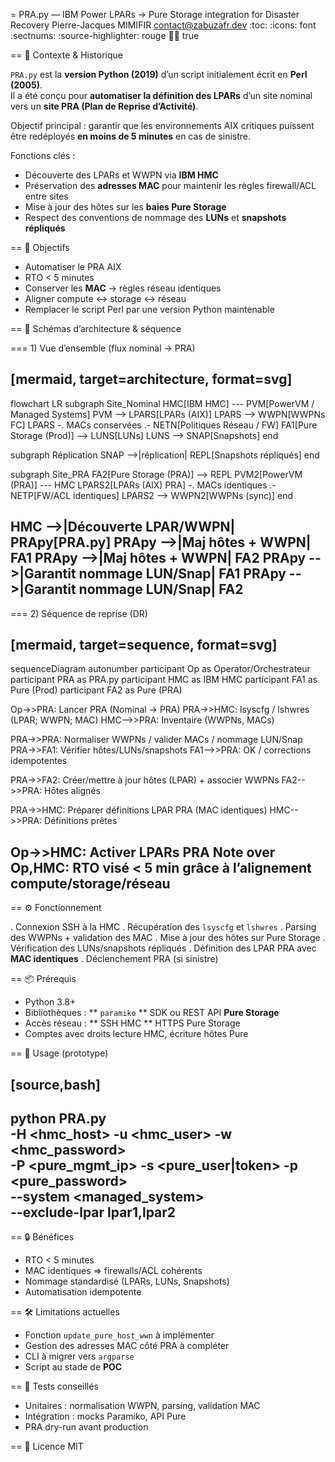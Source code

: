 = PRA.py — IBM Power LPARs → Pure Storage integration for Disaster Recovery
Pierre-Jacques MIMIFIR <contact@zabuzafr.dev>
:toc:
:icons: font
:sectnums:
:source-highlighter: rouge
:mermaid: true

== 🧭 Contexte & Historique

`PRA.py` est la **version Python (2019)** d’un script initialement écrit en **Perl (2005)**.  
Il a été conçu pour **automatiser la définition des LPARs** d’un site nominal vers un **site PRA (Plan de Reprise d’Activité)**.

Objectif principal : garantir que les environnements AIX critiques puissent être redéployés **en moins de 5 minutes** en cas de sinistre.

Fonctions clés :
- Découverte des LPARs et WWPN via **IBM HMC**
- Préservation des **adresses MAC** pour maintenir les règles firewall/ACL entre sites
- Mise à jour des hôtes sur les **baies Pure Storage**
- Respect des conventions de nommage des **LUNs** et **snapshots répliqués**

== 🎯 Objectifs

* Automatiser le PRA AIX
* RTO < 5 minutes
* Conserver les **MAC** → règles réseau identiques
* Aligner compute ↔ storage ↔ réseau
* Remplacer le script Perl par une version Python maintenable

== 🧩 Schémas d’architecture & séquence

=== 1) Vue d’ensemble (flux nominal → PRA)

[mermaid, target=architecture, format=svg]
----
flowchart LR
  subgraph Site_Nominal
    HMC[IBM HMC] --- PVM[PowerVM / Managed Systems]
    PVM --> LPARS[LPARs (AIX)]
    LPARS --> WWPN[WWPNs FC]
    LPARS -. MACs conservées .- NETN[Politiques Réseau / FW]
    FA1[Pure Storage (Prod)] --> LUNS[LUNs]
    LUNS --> SNAP[Snapshots]
  end

  subgraph Réplication
    SNAP -->|réplication| REPL[Snapshots répliqués]
  end

  subgraph Site_PRA
    FA2[Pure Storage (PRA)] --> REPL
    PVM2[PowerVM (PRA)] --- HMC
    LPARS2[LPARs (AIX) PRA] -. MACs identiques .- NETP[FW/ACL identiques]
    LPARS2 --> WWPN2[WWPNs (sync)]
  end

  HMC -->|Découverte LPAR/WWPN| PRApy[PRA.py]
  PRApy -->|Maj hôtes + WWPN| FA1
  PRApy -->|Maj hôtes + WWPN| FA2
  PRApy -->|Garantit nommage LUN/Snap| FA1
  PRApy -->|Garantit nommage LUN/Snap| FA2
----

=== 2) Séquence de reprise (DR)

[mermaid, target=sequence, format=svg]
----
sequenceDiagram
  autonumber
  participant Op as Operator/Orchestrateur
  participant PRA as PRA.py
  participant HMC as IBM HMC
  participant FA1 as Pure (Prod)
  participant FA2 as Pure (PRA)

  Op->>PRA: Lancer PRA (Nominal → PRA)
  PRA->>HMC: lsyscfg / lshwres (LPAR; WWPN; MAC)
  HMC-->>PRA: Inventaire (WWPNs, MACs)

  PRA->>PRA: Normaliser WWPNs / valider MACs / nommage LUN/Snap
  PRA->>FA1: Vérifier hôtes/LUNs/snapshots
  FA1-->>PRA: OK / corrections idempotentes

  PRA->>FA2: Créer/mettre à jour hôtes (LPAR) + associer WWPNs
  FA2-->>PRA: Hôtes alignés

  PRA->>HMC: Préparer définitions LPAR PRA (MAC identiques)
  HMC-->>PRA: Définitions prêtes

  Op->>HMC: Activer LPARs PRA
  Note over Op,HMC: RTO visé < 5 min grâce à l’alignement compute/storage/réseau
----

== ⚙️ Fonctionnement

. Connexion SSH à la HMC
. Récupération des `lsyscfg` et `lshwres`
. Parsing des WWPNs + validation des MAC
. Mise à jour des hôtes sur Pure Storage
. Vérification des LUNs/snapshots répliqués
. Définition des LPAR PRA avec **MAC identiques**
. Déclenchement PRA (si sinistre)

== 📦 Prérequis

- Python 3.8+
- Bibliothèques :
** `paramiko`
** SDK ou REST API **Pure Storage**
- Accès réseau :
** SSH HMC
** HTTPS Pure Storage
- Comptes avec droits lecture HMC, écriture hôtes Pure

== 🚀 Usage (prototype)

[source,bash]
----
python PRA.py \
  -H <hmc_host> -u <hmc_user> -w <hmc_password> \
  -P <pure_mgmt_ip> -s <pure_user|token> -p <pure_password> \
  --system <managed_system> \
  --exclude-lpar lpar1,lpar2
----

== 🔒 Bénéfices

* RTO < 5 minutes
* MAC identiques ⇒ firewalls/ACL cohérents
* Nommage standardisé (LPARs, LUNs, Snapshots)
* Automatisation idempotente

== 🛠️ Limitations actuelles

* Fonction `update_pure_host_wwn` à implémenter
* Gestion des adresses MAC côté PRA à compléter
* CLI à migrer vers `argparse`
* Script au stade de **POC**

== 🧪 Tests conseillés

* Unitaires : normalisation WWPN, parsing, validation MAC
* Intégration : mocks Paramiko, API Pure
* PRA dry-run avant production

== 📄 Licence
MIT
